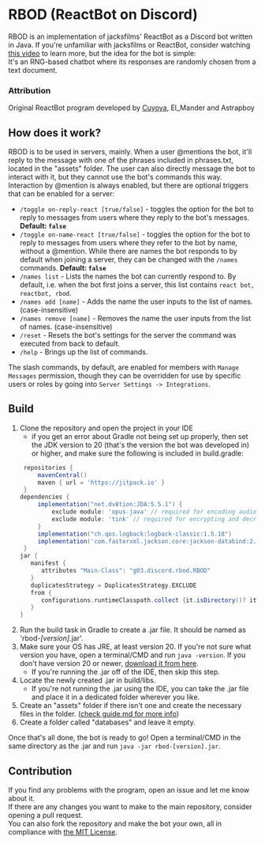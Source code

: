 # RBOD (ReactBot on Discord)
RBOD is an implementation of jacksfilms' ReactBot as a Discord bot written in Java.
If you're unfamiliar with jacksfilms or ReactBot, consider watching [this video](https://www.youtube.com/watch?v=f5Ob7U231ns) to learn more, but the idea for the bot is simple: \
It's an RNG-based chatbot where its responses are randomly chosen from a text document.

### Attribution
Original ReactBot program developed by [Cuyoya](https://linktr.ee/Cuyoya), El_Mander and Astrapboy

## How does it work?
RBOD is to be used in servers, mainly. When a user @mentions the bot, it'll reply to the message with one of the phrases included in phrases.txt, located in the "assets" folder.
The user can also directly message the bot to interact with it, but they cannot use the bot's commands this way. \
Interaction by @mention is always enabled, but there are optional triggers that can be enabled for a server:
- `/toggle on-reply-react [true/false]` - toggles the option for the bot to reply to messages from users where they reply to the bot's messages. **Default: `false`**
- `/toggle on-name-react [true/false]` - toggles the option for the bot to reply to messages from users where they refer to the bot by name, without a @mention. While there are names the bot responds to by default when joining a server, they can be changed with the `/names` commands. **Default: `false`**
- `/names list` - Lists the names the bot can currently respond to. By default, i.e. when the bot first joins a server, this list contains `react bot, reactbot, rbod`.
- `/names add [name]` - Adds the name the user inputs to the list of names. (case-insensitive)
- `/names remove [name]` - Removes the name the user inputs from the list of names. (case-insensitive)
- `/reset` - Resets the bot's settings for the server the command was executed from back to default.
- `/help` - Brings up the list of commands.

The slash commands, by default, are enabled for members with `Manage Messages` permission, though they can be overridden for use by specific users or roles by going into `Server Settings -> Integrations`.

## Build
1. Clone the repository and open the project in your IDE
   - if you get an error about Gradle not being set up properly, then set the JDK version to 20 (that's the version the bot was developed in) or higher, and make sure the following is included in build.gradle:
   ```gradle
    repositories {
        mavenCentral()
        maven { url = 'https://jitpack.io' }
    }
   dependencies {
        implementation("net.dv8tion:JDA:5.5.1") {
            exclude module: 'opus-java' // required for encoding audio into opus, not needed if audio is already provided in opus encoding
            exclude module: 'tink' // required for encrypting and decrypting audio
        }
        implementation("ch.qos.logback:logback-classic:1.5.18")
        implementation('com.fasterxml.jackson.core:jackson-databind:2.18.3')
    }
   jar {
      manifest {
         attributes "Main-Class": "g03.discord.rbod.RBOD"
      }
      duplicatesStrategy = DuplicatesStrategy.EXCLUDE
      from {
         configurations.runtimeClasspath.collect {it.isDirectory()? it : zipTree(it)}
      }
   }
    ```
2. Run the build task in Gradle to create a .jar file. It should be named as 'rbod-*[version]*.jar'.
3. Make sure your OS has JRE, at least version 20. If you're not sure what version you have, open a terminal/CMD and run `java -version`. If you don't have version 20 or newer, [download it from here](https://adoptium.net/temurin/releases/).
   - If you're running the .jar off of the IDE, then skip this step.
4. Locate the newly created .jar in build/libs. 
   - If you're not running the .jar using the IDE, you can take the .jar file and place it in a dedicated folder wherever you like.
5. Create an "assets" folder if there isn't one and create the necessary files in the folder. ([check guide.md for more info](assets/guide.md))
6. Create a folder called "databases" and leave it empty.

Once that's all done, the bot is ready to go! Open a terminal/CMD in the same directory as the .jar and run `java -jar rbod-[version].jar`.

## Contribution
If you find any problems with the program, open an issue and let me know about it. \
If there are any changes you want to make to the main repository, consider opening a pull request. \
You can also fork the repository and make the bot your own, all in compliance with [the MIT License](LICENSE).